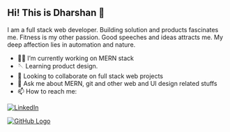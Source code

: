 ## Hi! This is Dharshan 👋

I am a full stack web developer. Building solution and products fascinates me. Fitness is my other passion. Good speeches and ideas attracts me. My deep affection lies in automation and nature.

- 👨‍💻 I’m currently working on MERN stack
- 🪡 Learning product design.
- 👯 Looking to collaborate on full stack web projects
- 💬 Ask me about MERN, git and other web and UI design related stuffs
- 📫 How to reach me: 

[![LinkedIn](https://img.shields.io/badge/linkedin-%230077B5.svg?&style=for-the-badge&logo=linkedin&logoColor=white)](https://www.linkedin.com/in/dharshan-k-477566166/)

[![GitHub Logo](https://img.shields.io/badge/gmail-D14836?&style=for-the-badge&logo=gmail&logoColor=white)](mailto:dharshan0011@gmail.com)



